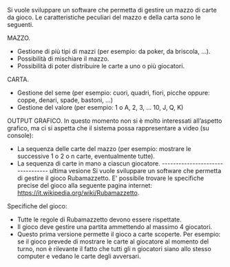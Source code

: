Si vuole sviluppare un software che permetta di gestire un mazzo di carte da gioco. Le caratteristiche peculiari del mazzo e della carta sono le seguenti.

MAZZO.
-	Gestione di più tipi di mazzi (per esempio: da poker, da briscola, …).
-	Possibilità di mischiare il mazzo.
-	Possibilità di poter distribuire le carte a uno o più giocatori.

CARTA.
-	Gestione del seme (per esempio: cuori, quadri, fiori, picche oppure: coppe, denari, spade, bastoni, …)
-	Gestione del valore (per esempio: 1 o A, 2, 3, … 10, J, Q, K)

OUTPUT GRAFICO.
In questo momento non si è molto interessati all’aspetto grafico, ma ci si aspetta che il sistema possa rappresentare a video (su console):
-	La sequenza delle carte del mazzo (per esempio: mostrare le successive 1 o 2 o n carte, eventualmente tutte).
-	La sequenza di carte in mano a ciascun giocatore.
--------------------------------- ultima vesione
Si vuole sviluppare un software che permetta di gestire il gioco Rubamazzetto. E' possibile trovare le specifiche precise del gioco alla seguente pagina internet: https://it.wikipedia.org/wiki/Rubamazzetto.

Specifiche del gioco:
-	Tutte le regole di Rubamazzetto devono essere rispettate.
-	Il gioco deve gestire una partita ammettendo al massimo 4 giocatori.
- 	Questo prima versione permette il gioco a carte scoperte. Per esempio: se il gioco prevede di mostrare le carte al giocatore al momento del turno, non è rilevante il fatto che tutti gli n giocatori siano allo stesso computer e vedano le carte degli avversari.


